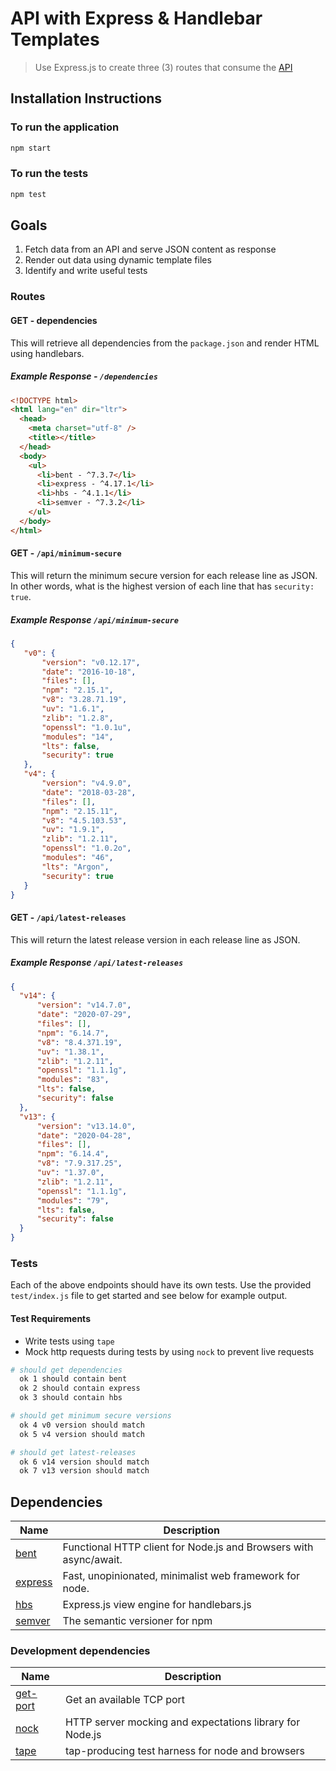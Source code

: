 # API with Express & Handlebar Templates

> Use Express.js to create three (3) routes that consume the [API](https://nodejs.org/dist/index.json)

## Installation Instructions

### To run the application

```bash
npm start
```

### To run the tests

```bash
npm test
```

## Goals

1. Fetch data from an API and serve JSON content as response
2. Render out data using dynamic template files
3. Identify and write useful tests

### Routes

#### GET - dependencies

This will retrieve all dependencies from the `package.json` and render HTML using handlebars.

##### Example Response - `/dependencies`

```html
<!DOCTYPE html>
<html lang="en" dir="ltr">
  <head>
    <meta charset="utf-8" />
    <title></title>
  </head>
  <body>
    <ul>
      <li>bent - ^7.3.7</li>
      <li>express - ^4.17.1</li>
      <li>hbs - ^4.1.1</li>
      <li>semver - ^7.3.2</li>
    </ul>
  </body>
</html>
```

#### GET - `/api/minimum-secure`

This will return the minimum secure version for each release line as JSON. In other words, what is the highest version of each line that has `security: true`.

##### Example Response `/api/minimum-secure`

```json
{
   "v0": {
       "version": "v0.12.17",
       "date": "2016-10-18",
       "files": [],
       "npm": "2.15.1",
       "v8": "3.28.71.19",
       "uv": "1.6.1",
       "zlib": "1.2.8",
       "openssl": "1.0.1u",
       "modules": "14",
       "lts": false,
       "security": true
   },
   "v4": {
       "version": "v4.9.0",
       "date": "2018-03-28",
       "files": [],
       "npm": "2.15.11",
       "v8": "4.5.103.53",
       "uv": "1.9.1",
       "zlib": "1.2.11",
       "openssl": "1.0.2o",
       "modules": "46",
       "lts": "Argon",
       "security": true
   }
}
```

#### GET - `/api/latest-releases`

This will return the latest release version in each release line as JSON.

##### Example Response `/api/latest-releases`

```json
{
  "v14": {
      "version": "v14.7.0",
      "date": "2020-07-29",
      "files": [],
      "npm": "6.14.7",
      "v8": "8.4.371.19",
      "uv": "1.38.1",
      "zlib": "1.2.11",
      "openssl": "1.1.1g",
      "modules": "83",
      "lts": false,
      "security": false
  },
  "v13": {
      "version": "v13.14.0",
      "date": "2020-04-28",
      "files": [],
      "npm": "6.14.4",
      "v8": "7.9.317.25",
      "uv": "1.37.0",
      "zlib": "1.2.11",
      "openssl": "1.1.1g",
      "modules": "79",
      "lts": false,
      "security": false
  }
}
```

### Tests

Each of the above endpoints should have its own tests. Use the provided `test/index.js` file to get started and see below for example output.

#### Test Requirements

- Write tests using `tape`
- Mock http requests during tests by using `nock` to prevent live requests

```bash
# should get dependencies
  ok 1 should contain bent
  ok 2 should contain express
  ok 3 should contain hbs

# should get minimum secure versions
  ok 4 v0 version should match
  ok 5 v4 version should match

# should get latest-releases
  ok 6 v14 version should match
  ok 7 v13 version should match
```

## Dependencies

| Name                                             | Description                                                       |
| ------------------------------------------------ | ----------------------------------------------------------------- |
| [bent](https://www.npmjs.com/package/bent)       | Functional HTTP client for Node.js and Browsers with async/await. |
| [express](https://www.npmjs.com/package/express) | Fast, unopinionated, minimalist web framework for node.           |
| [hbs](https://www.npmjs.com/package/hbs)         | Express.js view engine for handlebars.js                          |
| [semver](https://www.npmjs.com/package/semver)   | The semantic versioner for npm                                    |

### Development dependencies

| Name                                               | Description                                              |
| -------------------------------------------------- | -------------------------------------------------------- |
| [get-port](https://www.npmjs.com/package/get-port) | Get an available TCP port                                |
| [nock](https://www.npmjs.com/package/nock)         | HTTP server mocking and expectations library for Node.js |
| [tape](https://www.npmjs.com/package/tape)         | tap-producing test harness for node and browsers         |
